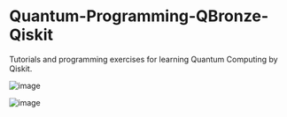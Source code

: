# Quantum-Programming-QBronze-Qiskit
Tutorials and programming exercises for learning Quantum Computing by Qiskit.

![image](https://user-images.githubusercontent.com/5441882/168216424-090069d4-861b-43b2-ba4d-72d0596ea865.png)

![image](https://user-images.githubusercontent.com/5441882/168216460-d58eea8a-82b0-4036-a7fb-c7edad72bd0f.png)

